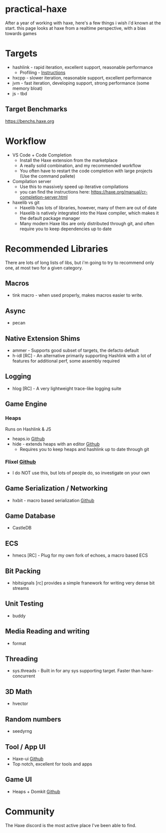 # practical-haxe

After a year of working with haxe, here's a few things i wish i'd known at the start. this page looks at haxe from a realtime perspective, with a bias towards games

# Targets
* hashlink - rapid iteration, excellent support, reasonable performance
  * Profiling - [Instructions](https://github.com/HaxeFoundation/hashlink/wiki/Profiler)
* hxcpp - slower iteration, reasonable support, excellent performance
* jvm - fast iteration, developing support, strong performance (some memory bloat)
* js - tbd

## Target Benchmarks
https://benchs.haxe.org


# Workflow
+ VS Code + Code Completion
  + Install the Haxe extension from the marketplace  
  + A really solid combination, and my recommended workflow
  + You often have to restart the code completion with large projects (Use the command pallete)
+ Compilation server
  + Use this to massively speed up iterative compilations
  + you can find the instructions here: https://haxe.org/manual/cr-completion-server.html
+ haxelib vs git
  + Haxelib has lots of libraries, however, many of them are out of date
  + Haxelib is natively integrated into the Haxe compiler, which makes it the default package manager
  + Many modern Haxe libs are only distributed through git, and often require you to keep dependencies up to date

# Recommended Libraries
There are lots of long lists of libs, but i'm going to try to recommend only one, at most two for a given category.

## Macros
* tink macro - when used properly, makes macros easier to write.

## Async
* pecan

## Native Extension Shims
* ammer - Supports good subset of targets, the defacto default
* h-idl [RC] - An alternative primarily supporting Hashlink with a lot of features for additional perf, some assembly required

## Logging
* hlog [RC] - A very lightweight trace-like logging suite

## Game Engine
### Heaps
Runs on Hashlink & JS
* heaps.io [Github](https://github.com/HeapsIO/heaps) 
* hide - extends heaps with an editor [Github](https://github.com/HeapsIO/hide)
  * Requires you to keep heaps and hashlink up to date through git

### Flixel [Github](https://github.com/HaxeFlixel/flixel)
* I do NOT use this, but lots of people do, so investigate on your own

## Game Serialization / Networking
* hxbit - macro based serialization [Github](https://github.com/HeapsIO/hxbit)

## Game Database
* CastleDB

## ECS
* hmecs [RC] - Plug for my own fork of echoes, a macro based ECS

## Bit Packing
* hbitsignals [rc] provides a simple franework for writing very dense bit streams

## Unit Testing
* buddy

## Media Reading and writing 
* format

## Threading
* sys.threads - Built in for any sys supporting target.  Faster than haxe-concurrent

## 3D Math
* hvector

## Random numbers
* seedyrng

## Tool / App UI
* Haxe-ui [Github](https://github.com/haxeui)
 * Top notch, excellent for tools and apps

## Game UI
* Heaps + Domkit [Github](https://github.com/HeapsIO/domkit)

# Community
The Haxe discord is the most active place I've been able to find.







